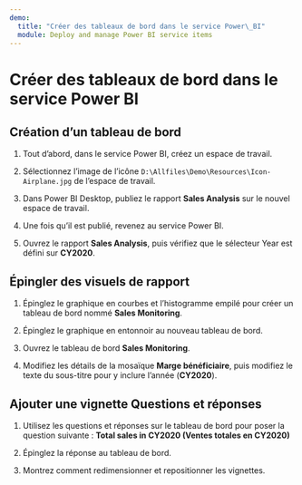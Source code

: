 ```yaml
---
demo:
  title: "Créer des tableaux de bord dans le service Power\_BI"
  module: Deploy and manage Power BI service items
---
```

# Créer des tableaux de bord dans le service Power BI

## Création d’un tableau de bord

1. Tout d’abord, dans le service Power BI, créez un espace de travail.

1. Sélectionnez l’image de l’icône `D:\Allfiles\Demo\Resources\Icon-Airplane.jpg` de l’espace de travail.

1. Dans Power BI Desktop, publiez le rapport **Sales Analysis** sur le nouvel espace de travail.

1. Une fois qu’il est publié, revenez au service Power BI.

1. Ouvrez le rapport **Sales Analysis**, puis vérifiez que le sélecteur Year est défini sur **CY2020**.

## Épingler des visuels de rapport

1. Épinglez le graphique en courbes et l’histogramme empilé pour créer un tableau de bord nommé **Sales Monitoring**.

1. Épinglez le graphique en entonnoir au nouveau tableau de bord.

1. Ouvrez le tableau de bord **Sales Monitoring**.

1. Modifiez les détails de la mosaïque **Marge bénéficiaire**, puis modifiez le texte du sous-titre pour y inclure l’année (**CY2020**).

## Ajouter une vignette Questions et réponses

1. Utilisez les questions et réponses sur le tableau de bord pour poser la question suivante : **Total sales in CY2020 (Ventes totales en CY2020)**

1. Épinglez la réponse au tableau de bord.

1. Montrez comment redimensionner et repositionner les vignettes.
